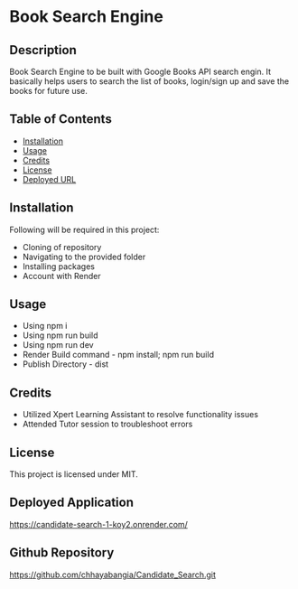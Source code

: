 # Book Search Engine
## Description
Book Search Engine to be built with Google Books API search engin. It basically helps users to search the list of books, login/sign up and  save the books for future use.


## Table of Contents
- [Installation](#installation)
- [Usage](#usage)
- [Credits](#credits)
- [License](#license)
- [Deployed URL](#DeployedURL)

## Installation
Following will be required in this project:

- Cloning of repository
- Navigating to the provided folder
- Installing packages 
- Account with Render

## Usage
- Using npm i
- Using npm run build
- Using npm run dev
- Render Build command - npm install; npm run build
- Publish Directory - dist

## Credits
- Utilized Xpert Learning Assistant to resolve functionality issues
- Attended Tutor session to troubleshoot errors

## License
This project is licensed under MIT.

## Deployed Application
https://candidate-search-1-koy2.onrender.com/

## Github Repository
https://github.com/chhayabangia/Candidate_Search.git

